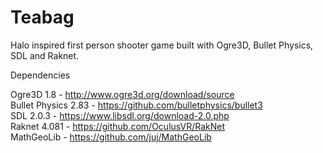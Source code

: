 Teabag
======

Halo inspired first person shooter game built with Ogre3D, Bullet Physics, SDL and Raknet.

Dependencies

Ogre3D 1.8 - http://www.ogre3d.org/download/source  
Bullet Physics 2.83 - https://github.com/bulletphysics/bullet3  
SDL 2.0.3 - https://www.libsdl.org/download-2.0.php  
Raknet 4.081 - https://github.com/OculusVR/RakNet  
MathGeoLib - https://github.com/juj/MathGeoLib  
